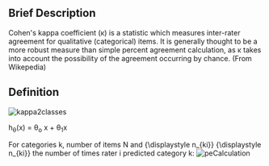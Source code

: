 ## Brief Description

Cohen's kappa coefficient (κ) is a statistic which measures inter-rater agreement for qualitative (categorical) items. It is generally thought to be a more robust measure than simple percent agreement calculation, as κ takes into account the possibility of the agreement occurring by chance. (From Wikepedia)

## Definition
<img src="https://latex.codecogs.com/svg.latex?\Large&space;\kappa=\frac{p_0-p_e}{1-p_e}" title="kappa2classes" />


 h<sub>&theta;</sub>(x) = &theta;<sub>o</sub> x + &theta;<sub>1</sub>x

For categories k, number of items N and {\displaystyle n_{ki}} {\displaystyle n_{ki}} the number of times rater i predicted category k:
<img src="https://latex.codecogs.com/svg.latex?\Large&space;\p_e=\sum_{}" title="peCalculation" />

